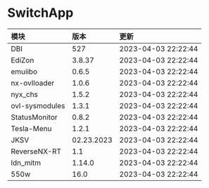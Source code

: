 # SwitchApp

|模块|版本|更新|
|:-|:-|:-|
|DBI|527|2023-04-03 22:22:44|
|EdiZon|3.8.37|2023-04-03 22:22:44|
|emuiibo|0.6.5|2023-04-03 22:22:44|
|nx-ovlloader|1.0.6|2023-04-03 22:22:44|
|nyx_chs|1.5.2|2023-04-03 22:22:44|
|ovl-sysmodules|1.3.1|2023-04-03 22:22:44|
|StatusMonitor|0.8.2|2023-04-03 22:22:44|
|Tesla-Menu|1.2.1|2023-04-03 22:22:44|
|JKSV|02.23.2023|2023-04-03 22:22:44|
|ReverseNX-RT|1.1|2023-04-03 22:22:44|
|ldn_mitm|1.14.0|2023-04-03 22:22:44|
|550w|16.0|2023-04-03 22:22:44|
